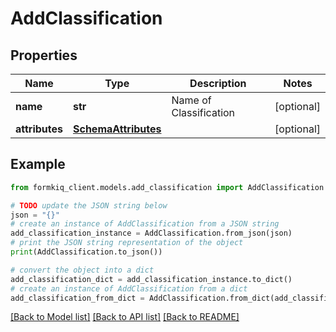 # AddClassification


## Properties

Name | Type | Description | Notes
------------ | ------------- | ------------- | -------------
**name** | **str** | Name of Classification | [optional] 
**attributes** | [**SchemaAttributes**](SchemaAttributes.md) |  | [optional] 

## Example

```python
from formkiq_client.models.add_classification import AddClassification

# TODO update the JSON string below
json = "{}"
# create an instance of AddClassification from a JSON string
add_classification_instance = AddClassification.from_json(json)
# print the JSON string representation of the object
print(AddClassification.to_json())

# convert the object into a dict
add_classification_dict = add_classification_instance.to_dict()
# create an instance of AddClassification from a dict
add_classification_from_dict = AddClassification.from_dict(add_classification_dict)
```
[[Back to Model list]](../README.md#documentation-for-models) [[Back to API list]](../README.md#documentation-for-api-endpoints) [[Back to README]](../README.md)



